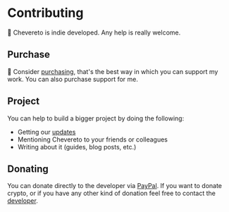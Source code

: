 # Contributing

🤗 Chevereto is indie developed. Any help is really welcome.

## Purchase

💸 Consider [purchasing](https://chevereto.com/pricing), that's the best way in which you can support my work. You can also purchase support for me.

## Project

You can help to build a bigger project by doing the following:

* Getting our [updates](./get-updates.md)
* Mentioning Chevereto to your friends or colleagues
* Writing about it (guides, blog posts, etc.)

## Donating

You can donate directly to the developer via [PayPal](https://paypal.me/RodolfoBerrios). If you want to donate crypto, or if you have any other kind of donation feel free to contact the [developer](https://rodolfoberrios.com/).
